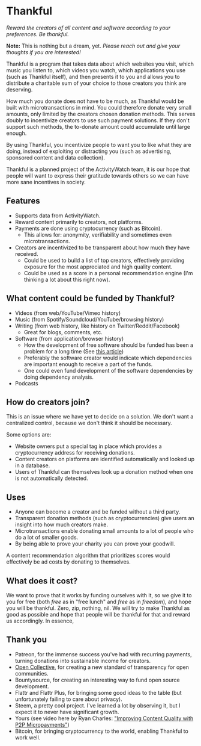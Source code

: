 Thankful
========

*Reward the creators of all content and software according to your preferences. Be thankful.*

**Note:** This is nothing but a dream, yet. *Please reach out and give your thoughts if you are interested!*

Thankful is a program that takes data about which websites you visit, which music you listen to, which videos you watch, which applications you use (such as Thankful itself), and then presents it to you and allows you to distribute a charitable sum of your choice to those creators you think are deserving.

How much you donate does not have to be much, as Thankful would be built with microtransactions in mind. You could therefore donate very small amounts, only limited by the creators chosen donation methods. This serves doubly to incentivize creators to use such payment solutions. If they don't support such methods, the to-donate amount could accumulate until large enough.

By using Thankful, you incentivize people to want you to like what they are doing, instead of exploiting or distracting you (such as advertising, sponsored content and data collection).

Thankful is a planned project of the ActivityWatch team, it is our hope that people will want to express their gratitude towards others so we can have more sane incentives in society.

## Features

 - Supports data from ActivityWatch.
 - Reward content primarily to creators, not platforms.
 - Payments are done using cryptocurrency (such as Bitcoin). 
   - This allows for: anonymity, verifiability and sometimes even microtransactions.
 - Creators are incentivized to be transparent about how much they have received.
   - Could be used to build a list of top creators, effectively providing exposure for the most appreciated and high quality content.
   - Could be used as a score in a personal recommendation engine (I'm thinking a lot about this right now).

## What content could be funded by Thankful?

 - Videos (from web/YouTube/Vimeo history)
 - Music (from Spotify/Soundcloud/YouTube/browsing history)
 - Writing (from web history, like history on Twitter/Reddit/Facebook)
   - Great for blogs, comments, etc.
 - Software (from application/browser history)
   - How the development of free software should be funded has been a problem for a long time (See [this article](https://fosspost.org/opinions/people-be-thankful-for-free-software-developers))
   - Preferably the software creator would indicate which dependencies are important enough to receive a part of the funds.
   - One could even fund development of the software dependencies by doing dependency analysis. 
 - Podcasts

## How do creators join?

This is an issue where we have yet to decide on a solution. We don't want a centralized control, because we don't think it should be necessary.

Some options are:

 - Website owners put a special tag in place which provides a cryptocurrency address for receiving donations.
 - Content creators on platforms are identified automatically and looked up in a database.
 - Users of Thankful can themselves look up a donation method when one is not automatically detected.

## Uses

 - Anyone can become a creator and be funded without a third party.
 - Transparent donation methods (such as cryptocurrencies) give users an insight into how much creators make.
 - Microtransactions enable donating small amounts to a lot of people who do a lot of smaller goods.
 - By being able to prove your charity you can prove your goodwill.

A content recommendation algorithm that prioritizes scores would effectively be ad costs by donating to themselves.

## What does it cost?

We want to prove that it works by funding ourselves with it, so we give it to you for free (both *free* as in "free lunch" and *free* as in *freedom*), and hope you will be thankful.
Zero, zip, nothing, nil. We will try to make Thankful as good as possible and hope that people will be thankful for that and reward us accordingly. In essence, 

## Thank you

 - Patreon, for the immense success you've had with recurring payments, turning donations into sustainable income for creators.
 - [Open Collective](https://opencollective.com/), for creating a new standard of transparency for open communities.
 - Bountysource, for creating an interesting way to fund open source development.
 - Flattr and Flattr Plus, for bringing some good ideas to the table (but unfortunately failing to care about privacy).
 - Steem, a pretty cool project. I've learned a lot by observing it, but I expect it to never have significant growth.
 - Yours (see video here by Ryan Charles: ["Improving Content Quality with P2P Micropayments"](https://www.youtube.com/watch?v=EtYJ748LA1M))
 - Bitcoin, for bringing cryptocurrency to the world, enabling Thankful to work well.

